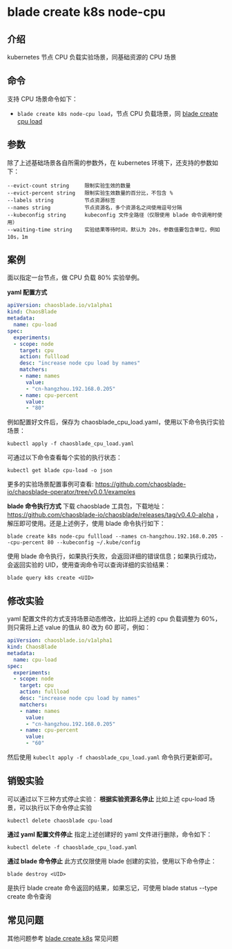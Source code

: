# blade create k8s node-cpu

## 介绍
kubernetes 节点 CPU 负载实验场景，同基础资源的 CPU 场景

## 命令
支持 CPU 场景命令如下：
* `blade create k8s node-cpu load`，节点 CPU 负载场景，同 [blade create cpu load](blade%20create%20cpu%20load.md)

## 参数
除了上述基础场景各自所需的参数外，在 kubernetes 环境下，还支持的参数如下：
```
--evict-count string     限制实验生效的数量
--evict-percent string   限制实验生效数量的百分比，不包含 %
--labels string          节点资源标签
--names string           节点资源名，多个资源名之间使用逗号分隔
--kubeconfig string      kubeconfig 文件全路径（仅限使用 blade 命令调用时使用）
--waiting-time string    实验结果等待时间，默认为 20s，参数值要包含单位，例如 10s，1m
```

## 案例
面以指定一台节点，做 CPU 负载 80% 实验举例。

**yaml 配置方式** 
```yaml
apiVersion: chaosblade.io/v1alpha1
kind: ChaosBlade
metadata:
  name: cpu-load
spec:
  experiments:
  - scope: node
    target: cpu
    action: fullload
    desc: "increase node cpu load by names"
    matchers:
    - name: names
      value:
      - "cn-hangzhou.192.168.0.205"
    - name: cpu-percent
      value:
      - "80"
```
例如配置好文件后，保存为 chaosblade_cpu_load.yaml，使用以下命令执行实验场景：
 ```
 kubectl apply -f chaosblade_cpu_load.yaml
 ```
 可通过以下命令查看每个实验的执行状态：
 ```
 kubectl get blade cpu-load -o json
 ``` 
更多的实验场景配置事例可查看: https://github.com/chaosblade-io/chaosblade-operator/tree/v0.0.1/examples

**blade 命令执行方式**
下载 chaosblade 工具包，下载地址：https://github.com/chaosblade-io/chaosblade/releases/tag/v0.4.0-alpha ，解压即可使用。还是上述例子，使用 blade 命令执行如下：
```shell
blade create k8s node-cpu fullload --names cn-hangzhou.192.168.0.205 --cpu-percent 80 --kubeconfig ~/.kube/config 
```
使用 blade 命令执行，如果执行失败，会返回详细的错误信息；如果执行成功，会返回实验的 UID，使用查询命令可以查询详细的实验结果：
```
blade query k8s create <UID>
```

## 修改实验
yaml 配置文件的方式支持场景动态修改，比如将上述的 cpu 负载调整为 60%，则只需将上述 value 的值从 80 改为 60 即可，例如：
```yaml
apiVersion: chaosblade.io/v1alpha1
kind: ChaosBlade
metadata:
  name: cpu-load
spec:
  experiments:
  - scope: node
    target: cpu
    action: fullload
    desc: "increase node cpu load by names"
    matchers:
    - name: names
      value:
      - "cn-hangzhou.192.168.0.205"
    - name: cpu-percent
      value:
      - "60"
```
然后使用 `kubeclt apply -f chaosblade_cpu_load.yaml` 命令执行更新即可。

## 销毁实验
可以通过以下三种方式停止实验：
**根据实验资源名停止**
比如上述 cpu-load 场景，可以执行以下命令停止实验
```
kubectl delete chaosblade cpu-load
```

**通过 yaml 配置文件停止**
指定上述创建好的 yaml 文件进行删除，命令如下：
```
kubectl delete -f chaosblade_cpu_load.yaml
```

**通过 blade 命令停止**
此方式仅限使用 blade 创建的实验，使用以下命令停止：
```
blade destroy <UID>
```
<UID> 是执行 blade create 命令返回的结果，如果忘记，可使用 blade status --type create 命令查询


## 常见问题
其他问题参考 [blade create k8s](blade%20create%20k8s.md) 常见问题